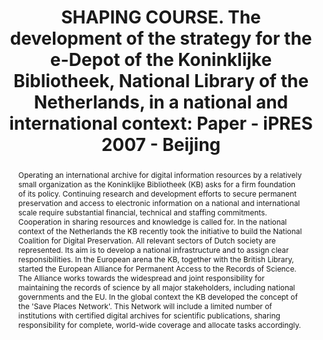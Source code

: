 ---
abstract: 'Operating an international archive for digital information resources by
  a relatively small organization as the Koninklijke Bibliotheek (KB) asks for a firm
  foundation of its policy. Continuing research and development efforts to secure
  permanent preservation and access to electronic information on a national and international
  scale require substantial financial, technical and staffing commitments. Cooperation
  in sharing resources and knowledge is called for.

  In the national context of the Netherlands the KB recently took the initiative to
  build the National Coalition for Digital Preservation. All relevant sectors of Dutch
  society are represented. Its aim is to develop a national infrastructure and to
  assign clear responsibilities. In the European arena the KB, together with the British
  Library, started the European Alliance for Permanent Access to the Records of Science.
  The Alliance works towards the widespread and joint responsibility for maintaining
  the records of science by all major stakeholders, including national governments
  and the EU.

  In the global context the KB developed the concept of the ''Save Places Network''.
  This Network will include a limited number of institutions with certified digital
  archives for scientific publications, sharing responsibility for complete, world-wide
  coverage and allocate tasks accordingly.'
creators:
- van Eijck van Heslinga, Elisabeth
date: null
document_url: https://services.phaidra.univie.ac.at/api/object/o:294464/download
grand_parent: iPRES
institutions: []
keywords:
- beijing
landing_page_url: https://phaidra.univie.ac.at/o:294464
language: eng
layout: publication
license: CC BY-SA 3.0 AT
notes_url: null
parent: iPRES 2007
presentation_url: null
size: 58208
source_name: iPRES
title: 'SHAPING COURSE. The development of the strategy for the e-Depot of the Koninklijke
  Bibliotheek, National Library of the Netherlands, in a national and international
  context: Paper - iPRES 2007 - Beijing'
type: paper
year: 2007
---